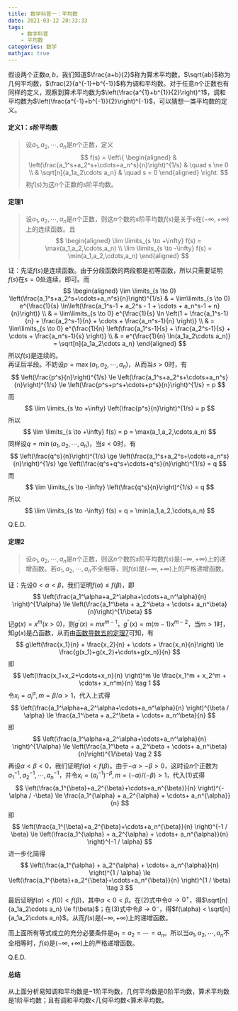 ```yaml
---
title: 数学科普一：平均数
date: 2021-03-12 20:33:33
tags:
    - 数学科普
    - 平均数
categories: 数学
mathjax: true
---
```


假设两个正数$a,b$，我们知道$\frac{a+b}{2}$称为算术平均数，$\sqrt{ab}$称为几何平均数，$\frac{2}{a^{-1}+b^{-1}}$称为调和平均数。对于任意$n$个正数也有同样的定义，观察到算术平均数为$\left(\frac{a^{1}+b^{1}}{2}\right)^1$，调和平均数为$\left(\frac{a^{-1}+b^{-1}}{2}\right)^{-1}$，可以猜想一类平均数的定义。

<!--more-->

#### 定义1：$s$阶平均数
> 设$a_1,a_2,\cdots,a_n$是$n$个正数，定义
$$
    f(s) = \left\{ 
        \begin{aligned}
            & \left(\frac{a_1^s+a_2^s+\cdots+a_n^s}{n}\right)^{1/s} & \quad s \ne 0  \\
            & \sqrt[n]{a_1a_2\cdots a_n} & \quad s = 0
        \end{aligned} 
        \right.
$$
称$f(s)$为这$n$个正数的$s$阶平均数。


#### 定理1
> 设$a_1,a_2,\cdots,a_n$是$n$个正数，则这$n$个数的$s$阶平均数$f(s)$是关于$s$在$(-\infty,+\infty)$上的连续函数。且
$$
    \begin{aligned}
        \lim \limits_{s \to +\infty} f(s) = \max(a_1,a_2,\cdots,a_n) \\
        \lim \limits_{s \to -\infty} f(s) = \min(a_1,a_2,\cdots,a_n)
    \end{aligned}
$$

证：先证$f(s)$是连续函数。由于分段函数的两段都是初等函数，所以只需要证明$f(s)$在$s=0$处连续，即可。而
$$
    \begin{aligned}
        \lim \limits_{s \to 0} \left(\frac{a_1^s+a_2^s+\cdots+a_n^s}{n}\right)^{1/s} & = \lim\limits_{s \to 0} e^{\frac{1}{s} \ln\left(\frac{a_1^s-1 + a_2^s - 1 + \cdots + a_n^s-1 + n}{n}\right)} \\
        & = \lim\limits_{s \to 0} e^{\frac{1}{s} \ln \left(1 + \frac{a_1^s-1}{n} + \frac{a_2^s-1}{n} + \cdots + \frac{a_n^s-1}{n} \right)} \\
        & = \lim\limits_{s \to 0} e^{\frac{1}{n} \left(\frac{a_1^s-1}{s} + \frac{a_2^s-1}{s} + \cdots + \frac{a_n^s-1}{s} \right)} \\
        & = e^{\frac{1}{n} \ln(a_1a_2\cdots a_n)} = \sqrt[n]{a_1a_2\cdots a_n}
    \end{aligned}
$$
所以$f(s)$是连续的。<br/>
再证后半段。不妨设$p = \max(a_1,a_2,\cdots,a_n)$，从而当$s > 0$时，有
$$
    \left(\frac{p^s}{n}\right)^{1/s} \le \left(\frac{a_1^s+a_2^s+\cdots+a_n^s}{n}\right)^{1/s} \le \left(\frac{p^s+p^s+\cdots+p^s}{n}\right)^{1/s} = p
$$
而
$$
    \lim \limits_{s \to +\infty} \left(\frac{p^s}{n}\right)^{1/s}  = p
$$
所以
$$
    \lim \limits_{s \to +\infty} f(s) = p = \max(a_1,a_2,\cdots,a_n) 
$$
同样设$q = \min(a_1,a_2,\cdots,a_n)$，当$s < 0$时，有
$$
    \left(\frac{q^s}{n}\right)^{1/s} \ge \left(\frac{a_1^s+a_2^s+\cdots+a_n^s}{n}\right)^{1/s} \ge \left(\frac{q^s+q^s+\cdots+q^s}{n}\right)^{1/s} = q
$$
而
$$
    \lim \limits_{s \to -\infty} \left(\frac{q^s}{n}\right)^{1/s}  = q
$$
所以
$$
    \lim \limits_{s \to -\infty} f(s) = q = \min(a_1,a_2,\cdots,a_n)
$$

Q.E.D.


#### 定理2
> 设$a_1,a_2,\cdots,a_n$是$n$个正数，则这$n$个数的$s$阶平均数$f(s)$是$(-\infty,+\infty)$上的递增函数。若$a_1,a_2,\cdots,a_n$不全相等，则$f(s)$是$(-\infty,+\infty)$上的严格递增函数。

证：先设$0 < \alpha < \beta$，我们证明$f(\alpha) \le f(\beta)$，即
$$
    \left(\frac{a_1^\alpha+a_2^\alpha+\cdots+a_n^\alpha}{n} \right)^{1/\alpha} \le \left(\frac{a_1^\beta + a_2^\beta + \cdots+ a_n^\beta}{n}\right)^{1/\beta}
$$
记$g(x) = x^m (x > 0)$，则$g^\prime(x) = m x^{m-1}$，$g^{\prime\prime}(x) = m(m-1)x^{m-2}$，当$m > 1$时，知$g(x)$是凸函数，从而由[函数导数五的定理7](https://gamersover.github.io/2021/03/08/%E5%87%BD%E6%95%B0%E5%AF%BC%E6%95%B05/#%E5%AE%9A%E7%90%867)可知，有
$$
    g\left(\frac{x_1}{n} + \frac{x_2}{n} + \cdots + \frac{x_n}{n}\right) \le \frac{g(x_1)+g(x_2)+\cdots+g(x_n)}{n}
$$
即
$$
    \left(\frac{x_1+x_2+\cdots+x_n}{n} \right)^m \le \frac{x_1^m + x_2^m + \cdots+ x_n^m}{n} \tag 1
$$
令$x_i = a_i^\alpha, m = \beta / \alpha > 1$，代入上式得
$$
    \left(\frac{a_1^\alpha+a_2^\alpha+\cdots+a_n^\alpha}{n} \right)^{\beta / \alpha} \le \frac{a_1^\beta + a_2^\beta + \cdots+ a_n^\beta}{n}
$$
即
$$
    \left(\frac{a_1^\alpha+a_2^\alpha+\cdots+a_n^\alpha}{n} \right)^{1/\alpha} \le \left(\frac{a_1^\beta + a_2^\beta + \cdots+ a_n^\beta}{n}\right)^{1/\beta} \tag 2
$$
再设$\alpha < \beta < 0$，我们证明$f(\alpha) < f(\beta)$。由于$-\alpha > -\beta > 0$，这时设$n$个正数为$a_1^{-1},a_2^{-1},\cdots,a_n^{-1}$，并令$x_i = (a_i^{-1})^{-\beta}, m = (-\alpha) / (-\beta) > 1$，代入(1)式得
$$
    \left(\frac{a_1^{\beta}+a_2^{\beta}+\cdots+a_n^{\beta}}{n} \right)^{-\alpha / -\beta} \le \frac{a_1^{\alpha} + a_2^{\alpha} + \cdots+ a_n^{\alpha}}{n}
$$
即
$$
    \left(\frac{a_1^{\beta}+a_2^{\beta}+\cdots+a_n^{\beta}}{n} \right)^{-1 / \beta} \le \left(\frac{a_1^{\alpha} + a_2^{\alpha} + \cdots+ a_n^{\alpha}}{n} \right)^{-1 / \alpha}
$$
进一步化简得
$$
    \left(\frac{a_1^{\alpha} + a_2^{\alpha} + \cdots+ a_n^{\alpha}}{n} \right)^{1 / \alpha} \le \left(\frac{a_1^{\beta}+a_2^{\beta}+\cdots+a_n^{\beta}}{n} \right)^{1 / \beta} \tag 3
$$
最后证明$f(\alpha) < f(0) < f(\beta)$，其中$\alpha < 0 < \beta$。在(2)式中令$\alpha \to 0^+$，得$\sqrt[n]{a_1a_2\cdots a_n} \le f(\beta)$；在(3)式中令$\beta \to 0^-$，得$f(\alpha) < \sqrt[n]{a_1a_2\cdots a_n}$。从而$f(s)$是$(-\infty,+\infty)$上的递增函数。<br/>

而上面所有等式成立的充分必要条件是$a_1=a_2=\cdots=a_n$。所以当$a_1,a_2,\cdots,a_n$不全相等时，$f(s)$是$(-\infty,+\infty)$上的严格递增函数。

Q.E.D.


#### 总结
从上面分析易知调和平均数是$-1$阶平均数，几何平均数是$0$阶平均数，算术平均数是$1$阶平均数；且有调和平均数$<$几何平均数$<$算术平均数。
